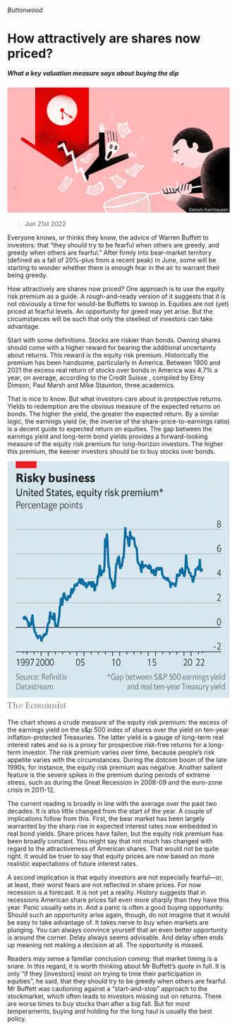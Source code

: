 ###### Buttonwood

# How attractively are shares now priced? 

##### What a key valuation measure says about buying the dip 

![image](images/20220625_FND012.jpg) 

> Jun 21st 2022 

Everyone knows, or thinks they know, the advice of Warren Buffett to investors: that “they should try to be fearful when others are greedy, and greedy when others are fearful.” After  firmly into bear-market territory (defined as a fall of 20%-plus from a recent peak) in June, some will be starting to wonder whether there is enough fear in the air to warrant their being greedy. 

How attractively are shares now priced? One approach is to use the equity risk premium as a guide. A rough-and-ready version of it suggests that it is not obviously a time for would-be Buffetts to swoop in. Equities are not (yet) priced at fearful levels. An opportunity for greed may yet arise. But the circumstances will be such that only the steeliest of investors can take advantage.

Start with some definitions. Stocks are riskier than bonds. Owning shares should come with a higher reward for bearing the additional uncertainty about returns. This reward is the equity risk premium. Historically the premium has been handsome, particularly in America. Between 1900 and 2021 the excess real return of stocks over bonds in America was 4.7% a year, on average, according to the Credit Suisse , compiled by Elroy Dimson, Paul Marsh and Mike Staunton, three academics.

That is nice to know. But what investors care about is prospective returns. Yields to redemption are the obvious measure of the expected returns on bonds. The higher the yield, the greater the expected return. By a similar logic, the earnings yield (ie, the inverse of the share-price-to-earnings ratio) is a decent guide to expected return on equities. The gap between the earnings yield and long-term bond yields provides a forward-looking measure of the equity risk premium for long-horizon investors. The higher this premium, the keener investors should be to buy stocks over bonds.

![image](images/20220625_FNC808.png) 


The chart shows a crude measure of the equity risk premium: the excess of the earnings yield on the s&amp;p 500 index of shares over the yield on ten-year inflation-protected Treasuries. The latter yield is a gauge of long-term real interest rates and so is a proxy for prospective risk-free returns for a long-term investor. The risk premium varies over time, because people’s risk appetite varies with the circumstances. During the dotcom boom of the late 1990s, for instance, the equity risk premium was negative. Another salient feature is the severe spikes in the premium during periods of extreme stress, such as during the Great Recession in 2008-09 and the euro-zone crisis in 2011-12.

The current reading is broadly in line with the average over the past two decades. It is also little changed from the start of the year. A couple of implications follow from this. First, the bear market has been largely warranted by the sharp rise in expected interest rates now embedded in real bond yields. Share prices have fallen, but the equity risk premium has been broadly constant. You might say that not much has changed with regard to the attractiveness of American shares. That would not be quite right. It would be truer to say that equity prices are now based on more realistic expectations of future interest rates.

A second implication is that equity investors are not especially fearful—or, at least, their worst fears are not reflected in share prices. For now recession is a forecast. It is not yet a reality. History suggests that in recessions American share prices fall even more sharply than they have this year. Panic usually sets in. And a panic is often a good buying opportunity. Should such an opportunity arise again, though, do not imagine that it would be easy to take advantage of. It takes nerve to buy when markets are plunging. You can always convince yourself that an even better opportunity is around the corner. Delay always seems advisable. And delay often ends up meaning not making a decision at all. The opportunity is missed. 

Readers may sense a familiar conclusion coming: that market timing is a snare. In this regard, it is worth thinking about Mr Buffett’s quote in full. It is only “if they [investors] insist on trying to time their participation in equities”, he said, that they should try to be greedy when others are fearful. Mr Buffett was cautioning against a “start-and-stop” approach to the stockmarket, which often leads to investors missing out on returns. There are worse times to buy stocks than after a big fall. But for most temperaments, buying and holding for the long haul is usually the best policy.






